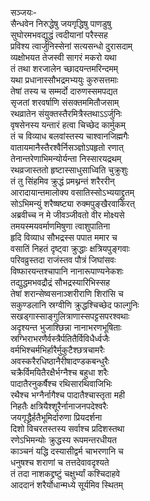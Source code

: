 सञ्जयः-  
सैन्धवेन निरुद्धेषु जयगृद्धिषु पाणडुषु  
सुघोरमभवद्युद्धं त्वदीयानां परैस्सह  
प्रविश्य त्वार्जुनिस्सेनां सत्यसन्धो दुरासदाम्  
व्यक्षोभयत तेजस्वी सागरं मकरो यथा  
तं तथा शरजालेन च्छादयन्तमरिन्दमम्  
यथा प्रधानास्सौभद्रमभ्ययुः कुरुसत्तमाः  
तेषां तस्य च सम्मर्दो दारुणस्समपद्यत  
सृजतां शरवर्षाणि संसक्तममितौजसाम्  
रथव्रातेन संयुक्तस्तैरमित्रैस्तथाऽऽर्जुनिः  
वृषसेनस्य यन्तारं हत्वा चिच्छेद कार्मुकम्  
तं च विव्याध बलवांस्तस्य चाश्वानजिह्मगैः  
वातायमानैस्तैरश्वैर्निसञ्ज्ञोऽपहृतो रणात्  
तेनान्तरेणाभिमन्योर्यन्ता निस्सारयद्रथम्  
रथव्रजास्ततो हृष्टास्साधुसाध्विति चुक्रुशुः  
तं तु सिंहमिव क्रुद्धं प्रमथ्नन्तं शरैररीन्  
आरादायान्तमालोक्य वसातिस्सोऽभ्ययाद्द्रुतम्  
सोऽभिमन्युं शरैष्षष्ट्या रुक्मपुङ्खैरवाकिरत्  
अब्रवीच्च न मे जीवञ्जीवतो वीर मोक्ष्यसे  
तमयस्मयवर्माणमिषुणा त्वाशुपातिना  
हृदि विव्याध सौभद्रस्स पपात ममार च  
वसातिं निहतं दृष्ट्वा क्रुद्धाः क्षत्रियपुङ्गवाः  
परिवव्रुस्तदा राजंस्तव पौत्रं जिघांसवः  
विष्फारयन्तश्चापानि नानारूपाण्यनेकशः  
तद्युद्धमभवद्रौद्रं सौभद्रस्यारिभिस्सह  
तेषां शरान्सेष्वसनाञ्शरीराणि शिरांसि च  
सकुण्डलानि स्रग्वीणि क्रुद्धश्चिच्छेद फाल्गुनिः  
सखड्गास्साङ्गुलित्राणास्सपट्टसपरश्वथाः  
अदृश्यन्त भुजाश्छिन्ना नानाभरणभूषिताः  
स्रग्भिराभरणैर्वस्त्रैर्पतितैर्विविधैर्ध्वजैः  
वर्मभिश्चर्मभिर्हारैर्मुकुटैश्छत्रचामरैः  
अवस्करैरधिष्ठानैरीषादण्डकबन्धुरैः  
चक्रैर्विमयितैरक्षैर्भग्नैश्च बहुधा शरैः  
पादातैरनुकर्षैश्च रथिसारथिवाजिभिः  
रथैश्च भग्नैर्नागैश्च पादातैश्चास्तृता मही  
निहतैः क्षत्रियैश्शूरैर्नानाजनपदेश्वरैः  
जयगृद्ध्रैर्हतैभूमिर्दारुणा प्रियदर्शना  
दिशो विचरतस्तस्य सर्वाश्च प्रदिशस्तथा  
रणेऽभिमन्योः क्रुद्धस्य रूपमन्तरधीयत  
काञ्चनं यद्धि दस्यासीद्वर्म चाभरणानि च  
धनुषश्च शराणां च तत्तदेवावदृश्यते  
तं तदा नाशकद्द्रष्टुं चक्षुर्भ्यां कश्चिदाहवे  
आददानं शरैर्योधान्मध्ये सूर्यमिव स्थितम्  
